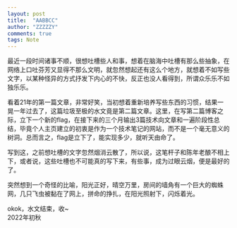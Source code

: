 ```yaml
---
layout: post
title:  "AABBCC"
author: "ZZZZZY"
comments: true
tags: Note
---
```


最近一段时间诸事不顺，很想吐槽些人和事，想着在脑海中吐槽有那么些抽象，在网络上口吐芬芳又显得不那么文明，就忽然想起还有这么个地方，就想着不如写些文字，以某种怪异的方式抒发下内心的不快，反正也没人看得到，所谓众乐乐不如独乐乐。  

看着21年的第一篇文章，非常好笑，当初想着重新培养写些东西的习惯，结果一晃一年过去了，这篇垃圾至极的水文竟是第二篇文章。这里，在写第二篇博客之际，立下一个新的flag，在接下来的三个月输出3篇技术向文章和一遍阶段性总结，毕竟个人主页建立的初衷是作为一个技术笔记的网站，而不是一个毫无意义的树洞。总而言之，flag是立下了，能实现多少，就听天由命了。  

写到这，之前想吐槽的文字忽然烟消云散了，所以说，这笔杆子和陈年老酿不相上下，或者说，这些吐槽也不可能真的写下来，有些事，成为过眼云烟，便是最好的了。
  
突然想到一个奇怪的比喻，阳光正好，晴空万里，房间的墙角有一个巨大的蜘蛛网，几只飞虫被黏在了网上，拼命的挣扎，在阳光照射下，闪烁着光。

okok，水文结束，收~  
2022年初秋